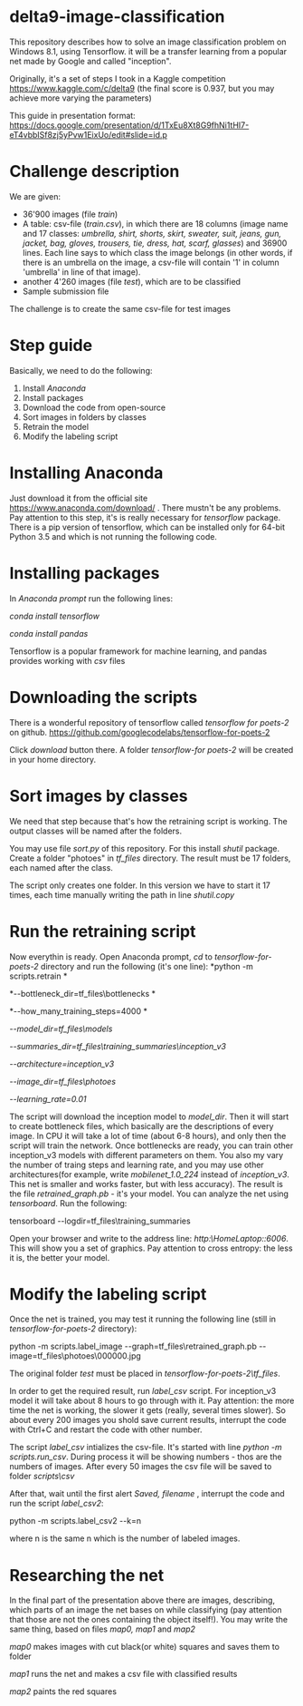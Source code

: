 # delta9-image-classification
This repository describes how to solve an image classification problem on Windows 8.1, using Tensorflow. it will be a transfer learning from a popular net made by Google and called "inception".

Originally, it's a set of steps I took in a Kaggle competition https://www.kaggle.com/c/delta9 (the final score is 0.937, but you may achieve more varying the parameters)

This guide in presentation format: https://docs.google.com/presentation/d/1TxEu8Xt8G9fhNi1tHI7-eT4vbbISf8zj5yPvw1EixUo/edit#slide=id.p



Challenge description
============
We are given:
* 36'900 images (file *train*)
* A table: csv-file (*train.csv*), in which there are 18 columns (image name and 17 classes: *umbrella, shirt, shorts, skirt, sweater, suit, jeans, gun, jacket, bag, gloves, trousers, tie, dress, hat, scarf, glasses*) and 36900 lines. Each line says to which class the image belongs (in other words, if there is an umbrella on the image, a csv-file will contain '1' in column 'umbrella' in line of that image).  
* another 4'260 images (file *test*), which are to be classified
* Sample submission file

The challenge is to create the same csv-file for test images

Step guide
============
Basically, we need to do the following:
1. Install *Anaconda*
2. Install packages
3. Download the code from open-source
4. Sort images in folders by classes
5. Retrain the model
4. Modify the labeling script

Installing Anaconda
============
Just download it from the official site https://www.anaconda.com/download/ . There mustn't be any problems. Pay attention to this step, it's is really necessary for *tensorflow* package. There is a pip version of tensorflow, which can be installed only for 64-bit Python 3.5 and which is not running the following code.

Installing packages
============
In *Anaconda prompt* run the following lines:

*conda install tensorflow*

*conda install pandas*

Tensorflow is a popular framework for machine learning, and pandas provides working with *csv* files

Downloading the scripts
============
There is a wonderful repository of tensorflow called *tensorflow for poets-2* on github. https://github.com/googlecodelabs/tensorflow-for-poets-2

Click *download* button there. A folder *tensorflow-for poets-2* will be created in your home directory.

Sort images by classes
============
We need that step because that's how the retraining script is working. The output classes will be named after the folders.

You may use file *sort.py* of this repository. For this install *shutil* package. Create a folder "photoes" in *tf_files* directory. The result must be 17 folders, each named after the class.

The script only creates one folder. In this version we have to start it 17 times, each time manually writing the path in line *shutil.copy*

Run the retraining script
============
Now everythin is ready. Open Anaconda prompt, *cd* to *tensorflow-for-poets-2* directory and run the following (it's one line):
*python -m scripts.retrain *

*--bottleneck_dir=tf_files\bottlenecks *

*--how_many_training_steps=4000 *

*--model_dir=tf_files\models*

*--summaries_dir=tf_files\training_summaries\inception_v3*

*--architecture=inception_v3*

*--image_dir=tf_files\photoes*

*--learning_rate=0.01*

The script will download the inception model to *model_dir*. Then it will start to create bottleneck files, which basically are the descriptions of every image. In CPU it will take a lot of time (about 6-8 hours), and only then the script will train the network. Once bottlenecks are ready, you can train other inception_v3 models with different parameters on them. You also my vary the number of traing steps and learning rate, and you may use other architectures(for example, write *mobilenet_1.0_224* instead of *inception_v3*. This net is smaller and works faster, but with less accuracy). The result is the file *retrained_graph.pb* - it's your model. You can analyze the net using *tensorboard*. Run the following:

tensorboard --logdir=tf_files\training_summaries

Open your browser and write to the address line: *http:\\HomeLaptop::6006*. This will show you a set of graphics. Pay attention to cross entropy: the less it is, the better your model.

Modify the labeling script
============
Once the net is trained, you may test it running the following line (still in *tensorflow-for-poets-2* directory):

python -m scripts.label_image --graph=tf_files\retrained_graph.pb --image=tf_files\photoes\000000.jpg

The original folder *test* must be placed in *tensorflow-for-poets-2\tf_files*.

In order to get the required result, run *label_csv* script. For inception_v3 model it will take about 8 hours to go through with it. Pay attention: the more time the net is working, the slower it gets (really, several times slower). So about every 200 images you shold save current results, interrupt the code with Ctrl+C and restart the code with other number.

The script *label_csv* intializes the csv-file. It's started with line *python -m scripts.run_csv*. During process it will be showing numbers - thos are the numbers of images. After every 50 images the csv file will be saved to folder *scripts\csv*

After that, wait until the first alert *Saved, filename <n>*, interrupt the code and run the script *label_csv2*:
  
  python -m scripts.label_csv2 --k=n
 
where n is the same n which is the number of labeled images.

Researching the net
============
In the final part of the presentation above there are images, describing, which parts of an image the net bases on while classifying (pay attention that those are not the ones containing the object itself!). You may write the same thing, based on files *map0, map1* and *map2*

*map0* makes images with cut black(or white) squares and saves them to  folder

*map1* runs the net and makes a csv file with classified results

*map2* paints the red squares


  
